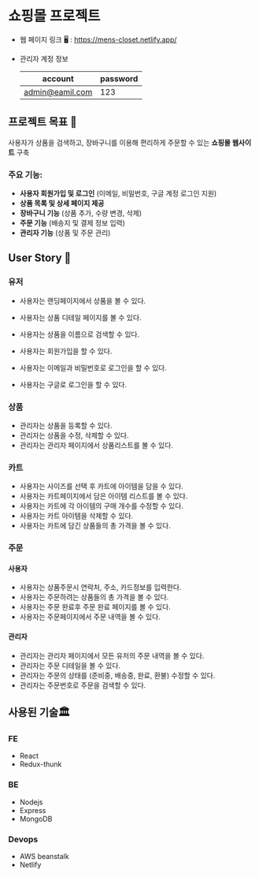 # 쇼핑몰 프로젝트 

<!--<img width="1502" alt="KakaoTalk_Photo_2023-08-09-10-42-10" src="https://github.com/legobitna/noona-shoppingmall-fe/assets/21190318/a2091646-7aee-46a4-9ebb-10d413c7da03">-->

<!--#<img width="1498" alt="Screenshot 2023-08-09 at 10 59 52" src="https://github.com/legobitna/noona-shoppingmall-fe/assets/21190318/534ec667-da75-4939-a124-49c9315ef13d">-->

* 웹 페이지 링크 🖥 : https://mens-closet.netlify.app/
* 관리자 계정 정보

  |account|password|
  |-------|--------|
  |admin@eamil.com|123|

## 프로젝트 목표 🎯

사용자가 상품을 검색하고, 장바구니를 이용해 편리하게 주문할 수 있는 **쇼핑몰 웹사이트** 구축

### 주요 기능:
- **사용자 회원가입 및 로그인** (이메일, 비밀번호, 구글 계정 로그인 지원)
- **상품 목록 및 상세 페이지 제공**
- **장바구니 기능** (상품 추가, 수량 변경, 삭제)
- **주문 기능** (배송지 및 결제 정보 입력)
- **관리자 기능** (상품 및 주문 관리)

## User Story 📖

### 유저
* 사용자는 랜딩페이지에서 상품을 볼 수 있다.
* 사용자는 상품 디테일 페이지를 볼 수 있다.
* 사용자는 상품을 이름으로 검색할 수 있다.
  
* 사용자는 회원가입을 할 수 있다.
* 사용자는 이메일과 비밀번호로 로그인을 할 수 있다.
* 사용자는 구글로 로그인을 할 수 있다.

### 상품
* 관리자는 상품을 등록할 수 있다.
* 관리자는 상품을 수정, 삭제할 수 있다. 
* 관리자는 관리자 페이지에서 상품리스트를 볼 수 있다.


### 카트
* 사용자는 사이즈를 선택 후 카트에 아이템을 담을 수 있다.
* 사용자는 카트페이지에서 담은 아이템 리스트를 볼 수 있다.
* 사용자는 카트에 각 아이템의 구매 개수를 수정할 수 있다.
* 사용자는 카트 아이템을 삭제할 수 있다.
* 사용자는 카트에 담긴 상품들의 총 가격을 볼 수 있다.

### 주문
#### 사용자
* 사용자는 상품주문시 연락처, 주소, 카드정보를 입력한다.
* 사용자는 주문하려는 상품들의 총 가격을 볼 수 있다.
* 사용자는 주문 완료후 주문 완료 페이지를 볼 수 있다.
* 사용자는 주문페이지에서 주문 내역을 볼 수 있다.

#### 관리자
* 관리자는 관리자 페이지에서 모든 유저의 주문 내역을 볼 수 있다.
* 관리자는 주문 디테일을 볼 수 있다.
* 관리자는 주문의 상태를 (준비중, 배송중, 완료, 환불) 수정할 수 있다.
* 관리자는 주문번호로 주문을 검색할 수 있다.

## 사용된 기술🏛
### FE
* React
* Redux-thunk
### BE
* Nodejs
* Express
* MongoDB
### Devops
* AWS beanstalk 
* Netlify 
